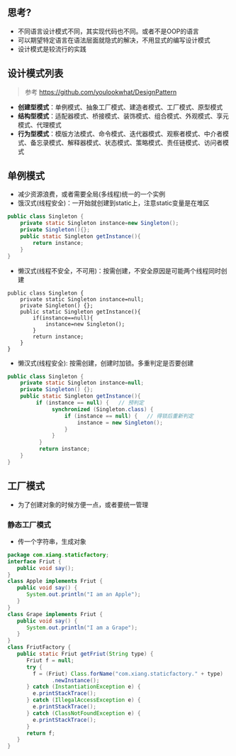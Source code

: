 ## 思考?
+ 不同语言设计模式不同，其实现代码也不同。或者不是OOP的语言
+ 可以期望特定语言在语法层面就隐式的解决，不用显式的编写设计模式
+ 设计模式是较流行的实践

## 设计模式列表
> 参考 https://github.com/youlookwhat/DesignPattern
+ **创建型模式**：单例模式、抽象工厂模式、建造者模式、工厂模式、原型模式
+ **结构型模式**：适配器模式、桥接模式、装饰模式、组合模式、外观模式、享元模式、代理模式
+ **行为型模式**：模版方法模式、命令模式、迭代器模式、观察者模式、中介者模式、备忘录模式、解释器模式、状态模式、策略模式、责任链模式、访问者模式

## 单例模式
+ 减少资源浪费，或者需要全局(多线程)统一的一个实例
+ 饿汉式(线程安全)：一开始就创建到static上，注意static变量是在堆区
``` java
public class Singleton {
	private static Singleton instance=new Singleton();
	private Singleton(){};
	public static Singleton getInstance(){
		return instance;
	}
}
```
+ 懒汉式(线程不安全，不可用)：按需创建，不安全原因是可能两个线程同时创建
```
public class Singleton {
	private static Singleton instance=null;
	private Singleton() {};
	public static Singleton getInstance(){
		if(instance==null){ 
			instance=new Singleton();
		}
		return instance;
	}
}
```
+ 懒汉式(线程安全): 按需创建，创建时加锁。多重判定是否要创建
``` java
public class Singleton {
	private static Singleton instance=null;
	private Singleton() {};
	public static Singleton getInstance(){
		 if (instance == null) {   // 预判定
	          synchronized (Singleton.class) {  
	              if (instance == null) {   // 得锁后重新判定
	            	  instance = new Singleton();  
	              }  
	          }  
	      }  
	      return instance;  
	}
}
```

## 工厂模式
+ 为了创建对象的时候方便一点，或者要统一管理

### 静态工厂模式
+ 传一个字符串，生成对象
``` java 
package com.xiang.staticfactory;  
interface Friut {  
   public void say();  
}  
class Apple implements Friut {  
   public void say() {  
      System.out.println("I am an Apple");  
   }  
}  
class Grape implements Friut {  
   public void say() {  
      System.out.println("I am a Grape");  
   }  
} 
class FriutFactory {  
   public static Friut getFriut(String type) {  
      Friut f = null;  
      try {  
        f = (Friut) Class.forName("com.xiang.staticfactory." + type)  
              .newInstance();  
      } catch (InstantiationException e) {  
        e.printStackTrace();  
      } catch (IllegalAccessException e) {  
        e.printStackTrace();  
      } catch (ClassNotFoundException e) {  
        e.printStackTrace();  
      }  
      return f;  
   }  
}  
```
